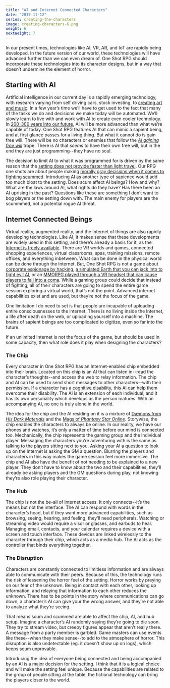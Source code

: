```yaml
---
title: "AI and Internet Connected Characters"
date: "2017-11-12"
series: creating-the-characters
image: creating-characters-6.png
weight: 6
nextWeight: 7
---
```


In our present times, technologies like AI, VR, AR, and IoT are rapidly being developed. In the future version of our world, these technologies will have advanced further than we can even dream of. One Shot RPG should incorporate these technologies into its character designs, but in a way that doesn’t undermine the element of horror.<!--more-->

## Starting with AI
Artificial intelligence in our current day is a rapidly emerging technology, with research varying from self driving cars, stock investing, to [creating art and music](https://magenta.tensorflow.org/). In a few year’s time we’ll have to get used to the fact that many of the tasks we do and decisions we make today will be automated. We’ll slowly learn to live with and work with AI to create even cooler technology. In [200-300 years into our future](/blog/creating-the-setting/technology-and-the-military/#timeframe), AI will be more advanced than what we’re capable of today. One Shot RPG features AI that can mimic a sapient being, and at first glance passes for a living thing. But what it cannot do is gain free will. There will be no characters or enemies that follow the _[AI gaining free will](http://tvtropes.org/pmwiki/pmwiki.php/Main/GrewBeyondTheirProgramming)_ trope. There is AI that _seems_ to have their own free will, but in the end they are just programming--they have no soul.

The decision to limit AI to what it was programmed for is driven by the same reason that the [setting does not provide faster than light travel](/blog/creating-the-setting/better-elevator-pitch/#flaw-no-focus-on-small-scale-problems). Our RPG one shots are about people making [morally gray decisions when it comes to fighting scummed](/blog/creating-the-setting/better-elevator-pitch/#giving-the-characters-reason). Introducing AI as another type of sapience would add too much bloat to the setting. Does scum affect AI beings? How and why? What are the laws around AI, what rights do they have? Has there been an AI uprising in the past? Questions like these are something I don’t want to bog players or the setting down with. The main enemy for players are the scummmed, not a potential rogue AI threat.

## Internet Connected Beings
Virtual reality, augmented reality, and the Internet of things are also rapidly developing technologies. Like AI, it makes sense that these developments are widely used in this setting, and there’s already a basis for it, as the [Internet is freely available](/blog/creating-the-setting/technology-and-the-military/#internet). There are VR worlds and games, connected shopping experiences, virtual classrooms, spas, training missions, remote offices, and everything inbetween. What can be done in the physical world can be done through the Internet. But, One Shot RPG is not a game about [corporate espionage by hacking](http://www.shadowrun.com/what-is-shadowrun/), [a simulated Earth that you can jack into to fight evil AI](https://en.wikipedia.org/wiki/The_Matrix), or an [MMORPG played through a VR headset that can cause players to fall into a coma](http://tvtropes.org/pmwiki/pmwiki.php/Franchise/DotHack). While a gaming group could decide that instead of fighting, all of their characters are going to spend the entire game session exploring a virtual world, that’s not the point. Advanced internet capabilities exist and are used, but they’re not the focus of the game.

One limitation I do need to set is that people are incapable of uploading entire consciousnesses to the internet. There is no living inside the Internet, a life after death on the web, or uploading yourself into a machine. The brains of sapient beings are too complicated to digitize, even so far into the future.

If an unlimited Internet is not the focus of the game, but should be used in some capacity, then what role does it play when designing the characters?

### The Chip
Every character in One Shot RPG has an Internet-enabled chip embedded into their brain. Located on this chip is an AI that can listen in--read the character’s thoughts--and access the web to relay information. The chip and AI can be used to send short messages to other characters--with their permission. If a character has a [cognitive disability](/blog/creating-the-characters/diversity-goals/#disability-and-mental-illness), this AI can help them overcome their disability. The AI is an extension of each individual, and it has its own personality which develops as the person matures. With an accompanying AI, no one is truly alone in the world.

The idea for the chip and the AI residing on it is a mixture of [Dæmons from _His Dark Materials_](http://tvtropes.org/pmwiki/pmwiki.php/Literature/HisDarkMaterials) and the [Mags of _Phantasy Star Online_](http://tvtropes.org/pmwiki/pmwiki.php/VideoGame/PhantasyStarOnline). Storywise, the chip enables the characters to always be online. In our reality, we have our phones and watches, it’s only a matter of time before our mind is connected too. Mechanically, the chip represents the gaming group and the individual player. Messaging the characters you’re adventuring with is the same as talking to the players sitting next to you. Asking your AI a question to look up on the Internet is asking the GM a question. Blurring the players and characters in this way makes the game session feel more immersive. The chip and AI also have the benefit of not needing to be explained to a new player. They don’t have to know about the two and their capabilities, they’ll already be asking players and the GM questions during play, not knowing they’re also role playing their character.

### The Hub
The chip is not the be-all of Internet access. It only connects--it’s the means but not the interface. The AI can respond with words in the character’s head, but if they want more advanced capabilities, such as browsing, seeing, hearing, and feeling, they’ll need peripherals. Watching or streaming video would require a visor or glasses, and earbuds to hear. Managing email, contacts, and your calendar requires a device with a screen and touch interface. These devices are linked wirelessly to the character through their chip, which acts as a media hub. The AI acts as the controller that binds everything together.

### The Disruption
Characters are constantly connected to limitless information and are always able to communicate with their peers. Because of this, the technology runs the risk of lessening the horror feel of the setting. Horror works by preying on our fear of the unknown. Being in contact with each other, looking up information, and relaying that information to each other reduces the unknown. There has to be points in the story where communications can go down, a character’s AI can give your the wrong answer, and they’re not able to analyze what they’re seeing.

That means scum and scummed are able to affect the chip, AI, and hub setup. Imagine a character’s AI randomly saying they’re going to die soon. They try to stream video, but creepy figures appear that aren’t really there. A message from a party member is garbled. Game masters can use events like these--when they make sense--to add to the atmosphere of horror. This disruption is also undetectable (eg. it doesn't show up on logs), which keeps scum unprovable.

Introducing the idea of everyone being connected and being accompanied by an AI is a major decision for the setting. I think that it is a logical choice and will make the setting feel unique. Because the capabilities are related to the group of people sitting at the table, the fictional technology can bring the players closer to the world.
